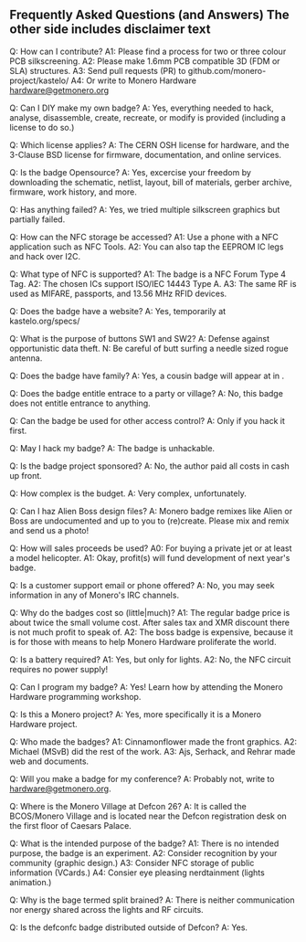 Frequently Asked Questions (and Answers)
The other side includes disclaimer text
---------------------------------------

Q: How can I contribute?
A1: Please find a process for two or three colour PCB silkscreening.
A2: Please make 1.6mm PCB compatible 3D (FDM or SLA) structures.
A3: Send pull requests (PR) to github.com/monero-project/kastelo/
A4: Or write to Monero Hardware <hardware@getmonero.org>

Q: Can I DIY make my own badge?
A: Yes, everything needed to hack, analyse, disassemble, create, recreate, or modify is provided (including a license to do so.)

Q: Which license applies?
A: The CERN OSH license for hardware, and the 3-Clause BSD license for firmware, documentation, and online services.

Q: Is the badge Opensource?
A: Yes, excercise your freedom by downloading the schematic, netlist, layout, bill of materials, gerber archive, firmware, work history, and more.

Q: Has anything failed?
A: Yes, we tried multiple silkscreen graphics but partially failed.

Q: How can the NFC storage be accessed?
A1: Use a phone with a NFC application such as NFC Tools.
A2: You can also tap the EEPROM IC legs and hack over I2C.

Q: What type of NFC is supported?
A1: The badge is a NFC Forum Type 4 Tag.
A2: The chosen ICs support ISO/IEC 14443 Type A.
A3: The same RF is used as MIFARE, passports, and 13.56 MHz RFID devices.

Q: Does the badge have a website?
A: Yes, temporarily at kastelo.org/specs/

Q: What is the purpose of buttons SW1 and SW2?
A: Defense against opportunistic data theft.
N: Be careful of butt surfing a needle sized rogue antenna.

Q: Does the badge have family?
A: Yes, a cousin badge will appear at <to-be-announced> in <secret-place>.

Q: Does the badge entitle entrace to a party or village?
A: No, this badge does not entitle entrance to anything.

Q: Can the badge be used for other access control?
A: Only if you hack it first.

Q: May I hack my badge?
A: The badge is unhackable.

Q: Is the badge project sponsored?
A: No, the author paid all costs in cash up front.

Q: How complex is the budget.
A: Very complex, unfortunately.

Q: Can I haz Alien Boss design files?
A: Monero badge remixes like Alien or Boss are undocumented and up to you to (re)create. Please mix and remix and send us a photo!

Q: How will sales proceeds be used?
A0: For buying a private jet or at least a model helicopter.
A1: Okay, profit(s) will fund development of next year's badge.

Q: Is a customer support email or phone offered?
A: No, you may seek information in any of Monero's IRC channels.

Q: Why do the badges cost so (little|much)?
A1: The regular badge price is about twice the small volume cost. After sales tax and XMR discount there is not much profit to speak of.
A2: The boss badge is expensive, because it is for those with means to help Monero Hardware proliferate the world.

Q: Is a battery required?
A1: Yes, but only for lights.
A2: No, the NFC circuit requires no power supply!

Q: Can I program my badge?
A: Yes! Learn how by attending the Monero Hardware programming workshop.

Q: Is this a Monero project?
A: Yes, more specifically it is a Monero Hardware project.

Q: Who made the badges?
A1: Cinnamonflower made the front graphics.
A2: Michael (MSvB) did the rest of the work.
A3: Ajs, Serhack, and Rehrar made web and documents.

Q: Will you make a badge for my conference?
A: Probably not, write to hardware@getmonero.org.

Q: Where is the Monero Village at Defcon 26?
A: It is called the BCOS/Monero Village and is located near the Defcon registration desk on the first floor of Caesars Palace.

Q: What is the intended purpose of the badge?
A1: There is no intended purpose, the badge is an experiment.
A2: Consider recognition by your community (graphic design.)
A3: Consider NFC storage of public information (VCards.)
A4: Consier eye pleasing nerdtainment (lights animation.)

Q: Why is the bage termed split brained?
A: There is neither communication nor energy shared across the lights and RF circuits.

Q: Is the defconfc badge distributed outside of Defcon?
A: Yes.

